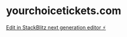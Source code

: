 # yourchoicetickets.com

[Edit in StackBlitz next generation editor ⚡️](https://stackblitz.com/~/github.com/aceebanditt/yourchoicetickets.com)